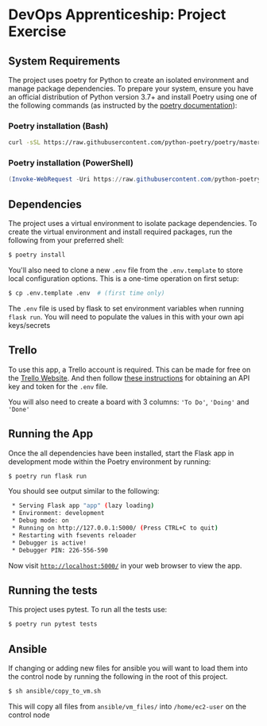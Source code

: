# DevOps Apprenticeship: Project Exercise

## System Requirements

The project uses poetry for Python to create an isolated environment and manage package dependencies. To prepare your system, ensure you have an official distribution of Python version 3.7+ and install Poetry using one of the following commands (as instructed by the [poetry documentation](https://python-poetry.org/docs/#system-requirements)):

### Poetry installation (Bash)

```bash
curl -sSL https://raw.githubusercontent.com/python-poetry/poetry/master/install-poetry.py | python -
```

### Poetry installation (PowerShell)

```powershell
(Invoke-WebRequest -Uri https://raw.githubusercontent.com/python-poetry/poetry/master/install-poetry.py -UseBasicParsing).Content | python -
```

## Dependencies

The project uses a virtual environment to isolate package dependencies. To create the virtual environment and install required packages, run the following from your preferred shell:

```bash
$ poetry install
```

You'll also need to clone a new `.env` file from the `.env.template` to store local configuration options. This is a one-time operation on first setup:

```bash
$ cp .env.template .env  # (first time only)
```

The `.env` file is used by flask to set environment variables when running `flask run`. You will need to populate the values in this with your own api keys/secrets 

## Trello

To use this app, a Trello account is required. This can be made for free on the [Trello Website](https://trello.com/). And then follow [these instructions](https://trello.com/app-key/) for obtaining an API key and token for the `.env` file. 

You will also need to create a board with 3 columns: `'To Do'`, `'Doing'` and `'Done'`

## Running the App

Once the all dependencies have been installed, start the Flask app in development mode within the Poetry environment by running:
```bash
$ poetry run flask run
```

You should see output similar to the following:
```bash
 * Serving Flask app "app" (lazy loading)
 * Environment: development
 * Debug mode: on
 * Running on http://127.0.0.1:5000/ (Press CTRL+C to quit)
 * Restarting with fsevents reloader
 * Debugger is active!
 * Debugger PIN: 226-556-590
```
Now visit [`http://localhost:5000/`](http://localhost:5000/) in your web browser to view the app.

## Running the tests

This project uses pytest. To run all the tests use:

```bash
$ poetry run pytest tests
```

## Ansible

If changing or adding new files for ansible you will want to load them into the control node by running the following in the root of this project.

```bash
$ sh ansible/copy_to_vm.sh
```

This will copy all files from `ansible/vm_files/` into `/home/ec2-user` on the control node